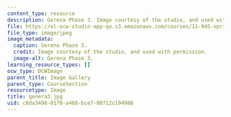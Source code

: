 ```yaml
---
content_type: resource
description: Gerena Phase 3. Image courtesy of the studio, and used with permission.
file: https://ol-ocw-studio-app-qa.s3.amazonaws.com/courses/11-945-springfield-studio-spring-2004/c8da34980178a468bce708712c194988_genera3.jpg
file_type: image/jpeg
image_metadata:
  caption: Gerena Phase 3.
  credit: Image courtesy of the studio, and used with permission.
  image-alt: Gerena Phase 3.
learning_resource_types: []
ocw_type: OCWImage
parent_title: Image Gallery
parent_type: CourseSection
resourcetype: Image
title: genera3.jpg
uid: c8da3498-0178-a468-bce7-08712c194988
---
```

